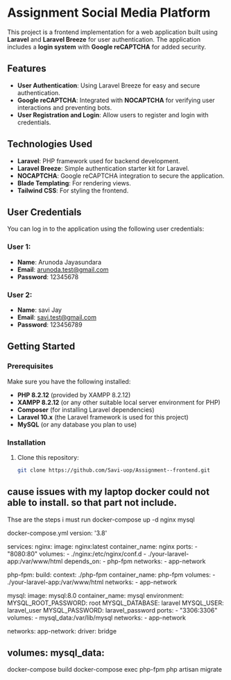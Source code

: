 # Assignment Social Media Platform

This project is a frontend implementation for a web application built using **Laravel** and **Laravel Breeze** for user authentication. The application includes a **login system** with **Google reCAPTCHA** for added security.

## Features

- **User Authentication**: Using Laravel Breeze for easy and secure authentication.
- **Google reCAPTCHA**: Integrated with **NOCAPTCHA** for verifying user interactions and preventing bots.
- **User Registration and Login**: Allow users to register and login with credentials.

## Technologies Used

- **Laravel**: PHP framework used for backend development.
- **Laravel Breeze**: Simple authentication starter kit for Laravel.
- **NOCAPTCHA**: Google reCAPTCHA integration to secure the application.
- **Blade Templating**: For rendering views.
- **Tailwind CSS**: For styling the frontend.

## User Credentials

You can log in to the application using the following user credentials:

### User 1:
- **Name**: Arunoda Jayasundara
- **Email**: arunoda.test@gmail.com
- **Password**: 12345678

### User 2:
- **Name**: savi Jay
- **Email**: savi.test@gmail.com
- **Password**: 123456789

## Getting Started

### Prerequisites

Make sure you have the following installed:

- **PHP 8.2.12** (provided by XAMPP 8.2.12)
- **XAMPP 8.2.12** (or any other suitable local server environment for PHP)
- **Composer** (for installing Laravel dependencies)
- **Laravel 10.x** (the Laravel framework is used for this project)
- **MySQL** (or any database you plan to use)

### Installation

1. Clone this repository:
   ```bash
   git clone https://github.com/Savi-uop/Assignment--frontend.git

## cause issues with my laptop docker could not able to install. so that part not include.
Thse are the steps i must run
docker-compose up -d nginx mysql

docker-compose.yml
version: '3.8'

services:
  nginx:
    image: nginx:latest
    container_name: nginx
    ports:
      - "8080:80"
    volumes:
      - ./nginx:/etc/nginx/conf.d
      - ./your-laravel-app:/var/www/html
    depends_on:
      - php-fpm
    networks:
      - app-network

  php-fpm:
    build:
      context: ./php-fpm
    container_name: php-fpm
    volumes:
      - ./your-laravel-app:/var/www/html
    networks:
      - app-network

  mysql:
    image: mysql:8.0
    container_name: mysql
    environment:
      MYSQL_ROOT_PASSWORD: root
      MYSQL_DATABASE: laravel
      MYSQL_USER: laravel_user
      MYSQL_PASSWORD: laravel_password
    ports:
      - "3306:3306"
    volumes:
      - mysql_data:/var/lib/mysql
    networks:
      - app-network

networks:
  app-network:
    driver: bridge

volumes:
  mysql_data:
----------------------------------------------------------------------------------------------------------------------------

docker-compose build
docker-compose exec php-fpm php artisan migrate
